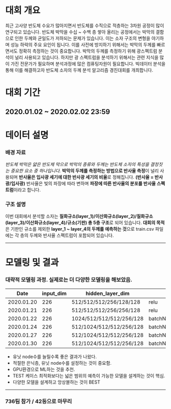 # 대회 개요
최근 고사양 반도체 수요가 많아지면서 반도체를 수직으로 적층하는 3차원 공정이 많이 연구되고 있습니다. 반도체 박막을 수십 ~ 수백 층 쌓아 올리는 공정에서는 박막의 결함으로 인한 두께와 균일도가 저하되는 문제가 있습니다. 이는 소자 구조의 변형을 야기하며 성능 하락의 주요 요인이 됩니다. 이를 사전에 방지하기 위해서는 박막의 두께를 빠르면서도 정확히 측정하는 것이 중요합니다.
박막의 두께를 측정하기 위해 광스펙트럼 분석이 널리 사용되고 있습니다. 하지만 광 스펙트럼을 분석하기 위해서는 관련 지식을 많이 가진 전문가가 필요하며 분석과정에 많은 컴퓨팅자원이 필요합니다. 빅데이터 분석을 통해 이를 해결하고자 반도체 소자의 두께 분석 알고리즘 경진대회를 개최합니다.

# 대회 기간
## 2020.01.02 ~ 2020.02.02 23:59

# 데이터 설명
### 배경 자료

_반도체 박막은 얇은 반도체 막으로 박막의 종류와 두께는 반도체 소자의 특성을 결정짓는 중요한 요소 중 하나입니다._ **박막의 두께를 측정하는 방법으로 반사율 측정**이 널리 사용되며 **반사율은 입사광 세기에 대한 반사광 세기의 비율**로 정해집니다. **(반사율 = 반사광/입사광)** 반사율은 빛의 파장에 따라 변하며 **파장에 따른 반사율의 분포를 반사율 스펙트럼**이라고 합니다. 

### 구조 설명

이번 대회에서 분석할 소자는 **질화규소(layer_1)/이산화규소(layer_2)/질화규소(layer_3)/이산화규소(layer_4)/규소(기판) 총 5층 구조**로 되어 있습니다. **대회의 목적**은 기판인 규소를 제외한 **layer_1 ~ layer_4의 두께를 예측하는 것**으로 train.csv 파일에는 각 층의 두께와 반사율 스펙트럼이 포함되어 있습니다. 

---------------------
# 모델링 및 결과
### 대략적 모델링 과정. 실제로는 더 다양한 모델링을 해보았음.
|Date|input_dim|hidden_layer_dim|activation_func|output_dim|output_activationbatich|_size|epochs|validation_late|loss|mae|submission|
|-----|---------|---------------|---------------|-----------|------|---------------|----|---|----------|--|--|
|2020.01.20|226|512/512/512/256/128/128|relu|4|linear|1024|20|0.05|7.543|23.79|8.3660202026|
|2020.01.21|226|512/512/512/256/256/128|relu|4|linear|256|40|0.05|3.279|13.4658|3.18439|	
|2020.01.22|226|1024/512/512/512/256/128|batchNomalizaion/reul|4|linear|512|40|0.05|4.7412|13.4039| 1.6772199869|
|2020.01.24|226|512/1024/512/512/256/128|batchNomalizaion/eul/he_normal|4|linear|512|80|0.05|2.2094|10.4082| 1.0866099596|
|2020.01.27|226|512/1024/512/512/256/128|batchNomalizaion/eul/he_normal|4|linear|512|120|0.05|1.602|7.4082| 1.0437599421|
|2020.01.30|226|512/1024/512/512/256/128|batchNomalizaion/eul/he_normal|4|linear|512|150|0.05|1.302|6.9261| 0.9748200178|

- 유닛 node수를 늘릴수록 좋은 결과가 나왔다.
- 적절한 은닉층, 유닛 node수를 설정하는 것이 중요함.
- GPU환경으로 ML하는 것을 추천.
- TEST 케이스 최적화보다는 넓은 범위의 예측이 가능한 모델을 설계하는 것이 핵심.
- 다양한 모델을 설계하고 앙상블하는 것이 BEST
-----------------
### 736팀 참가 / 42등으로 마무리

